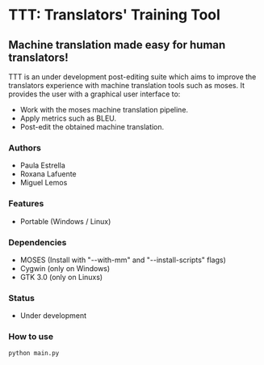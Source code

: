 # TTT: Translators' Training Tool



## Machine translation made easy for human translators!
TTT is an under development post-editing suite which aims to improve the translators experience with machine translation tools such as moses. It provides the user with a graphical user interface to:

- Work with the moses machine translation pipeline.
- Apply metrics such as BLEU.
- Post-edit the obtained machine translation.



### Authors
- Paula Estrella
- Roxana Lafuente
- Miguel Lemos



### Features
- Portable (Windows / Linux)



### Dependencies
- MOSES (Install with "--with-mm" and "--install-scripts" flags)
- Cygwin (only on Windows)
- GTK 3.0 (only on Linuxs)



### Status
- Under development



### How to use
```
python main.py
```
